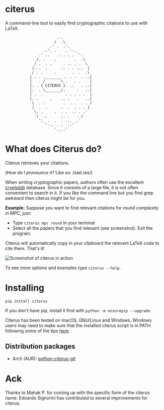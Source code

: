 # citerus
A command-line tool to easily find cryptographic citations to use with LaTeX.

                           .-.
                          /  .\
                        .' .  .'.
                     .-'. .    . '-._
                   .' ..    . . . .  '.
                  /. .    .        .  .\
                 / .  . .     . .. . .  \
                |. .  .      .. . . ...  |
                / . .     .       .  .  .\
               | . . ._______ .. . .  . ..|
               |   . /       \ .   . .  . |
               |. . { CITERUS }. ..   . ..|
               |.  . \_______/.     .   ..|
               | .  .          . . . . .  |
               |. .     .    .. .   .   ..|
                \  . .        .  . .  . . /
                |  .  .      .  .  . . . |
                 \. .     .  . .  .. . .'
                  \  ..      .. .   . /
                   ':_ .  .  . ... _.'
                      '-.. . .  .-'
                          '._..'


# What does Citerus do?

Citerus retrieves your citations. 

(_How do I pronounce it?_ Like so: /saɪt.rəs/)

When writing cryptographic papers, authors often use the excellent [cryptobib](https://cryptobib.di.ens.fr/) database. Since it consists of a large file, it is not often convenient to search in it. If you like the command line but you find grep awkward then citerus might be for you.

**Example:** 
Suppose you want to find relevant citations for _round complexity in MPC_, just:
- Type `citerus mpc round` in your terminal
- Select all the papers that you find relevant (see screenshot). Exit the program.

Citerus will automatically copy in your clipboard the relevant LaTeX code to cite them.
That's it!

![Screenshot of citerus in action](./citerus-screenshot.png)

To see more options and examples type `citerus --help`.


# Installing
`pip install citerus`

If you don't have pip, install it first with `python -m ensurepip --upgrade`.

Citerus has been tested on macOS, GNU/Linux and Windows. Windows users may need to make sure that the installed citerus script is in PATH following some of the tips [here](https://superuser.com/questions/1372793/the-script-is-installed-in-directory-which-is-not-path).

## Distribution packages

- Arch (AUR): [python-citerus-git](https://aur.archlinux.org/packages/python-citerus-git)

# Ack
Thanks to Mahak P. for coming up with the specific form of the citerus name.
Edoardo Signorini has contributed to several improvements for citerus.

